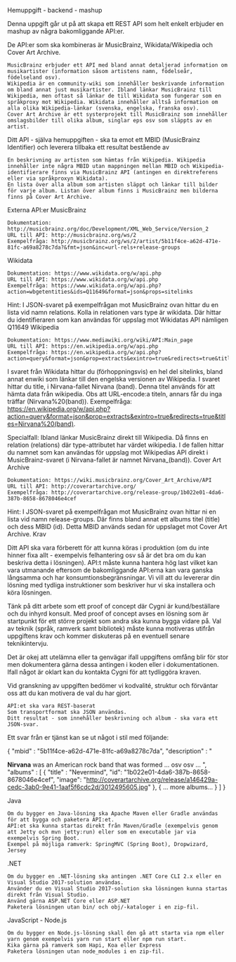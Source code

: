 Hemuppgift - backend - mashup

Denna uppgift går ut på att skapa ett REST API som helt enkelt erbjuder en mashup av några bakomliggande API:er.

De API:er som ska kombineras är MusicBrainz, Wikidata/Wikipedia och Cover Art Archive.

    MusicBrainz erbjuder ett API med bland annat detaljerad information om musikartister (information såsom artistens namn, födelseår, födelseland osv).
    Wikipedia är en community-wiki som innehåller beskrivande information om bland annat just musikartister. Ibland länkar MusicBrainz till Wikipedia, men oftast så länkar de till Wikidata som fungerar som en språkproxy mot Wikipedia. Wikidata innehåller alltså information om alla olika Wikipedia-länkar (svenska, engelska, franska osv).
    Cover Art Archive är ett systerprojekt till MusicBrainz som innehåller omslagsbilder till olika album, singlar eps osv som släppts av en artist.

Ditt API - själva hemuppgiften - ska ta emot ett MBID (MusicBrainz Identifier) och leverera tillbaka ett resultat bestående av

    En beskrivning av artisten som hämtas från Wikipedia. Wikipedia innehåller inte några MBID utan mappningen mellan MBID och Wikipedia-identifierare finns via MusicBrainz API (antingen en direktreferens eller via språkproxyn Wikidata).
    En lista över alla album som artisten släppt och länkar till bilder för varje album. Listan över album finns i MusicBrainz men bilderna finns på Cover Art Archive.

Externa API:er
MusicBrainz

    Dokumentation: http://musicbrainz.org/doc/Development/XML_Web_Service/Version_2
    URL till API: http://musicbrainz.org/ws/2
    Exempelfråga: http://musicbrainz.org/ws/2/artist/5b11f4ce-a62d-471e-81fc-a69a8278c7da?&fmt=json&inc=url-rels+release-groups

Wikidata

    Dokumentation: https://www.wikidata.org/w/api.php
    URL till API: https://www.wikidata.org/w/api.php
    Exempelfråga: https://www.wikidata.org/w/api.php?action=wbgetentities&ids=Q11649&format=json&props=sitelinks

Hint: I JSON-svaret på exempelfrågan mot MusicBrainz ovan hittar du en lista vid namn relations. Kolla in relationen vars type är wikidata. Där hittar du identifieraren som kan användas för uppslag mot Wikidatas API nämligen Q11649
Wikipedia

    Dokumentation: https://www.mediawiki.org/wiki/API:Main_page
    URL till API: https://en.wikipedia.org/w/api.php
    Exempelfråga: https://en.wikipedia.org/w/api.php?action=query&format=json&prop=extracts&exintro=true&redirects=true&titles=Nirvana_(band)

I svaret från Wikidata hittar du (förhoppningsvis) en hel del sitelinks, bland annat enwiki som länkar till den engelska versionen av Wikipedia. I svaret hittar du title, i Nirvana-fallet Nirvana (band). Denna titel används för att hämta data från wikipedia. Obs att URL-encode:a titeln, annars får du inga träffar (Nirvana%20(band)). Exempelfråga: https://en.wikipedia.org/w/api.php?action=query&format=json&prop=extracts&exintro=true&redirects=true&titles=Nirvana%20(band).

Specialfall: Ibland länkar MusicBrainz direkt till Wikipedia. Då finns en relation (relations) där type-attributet har värdet wikipedia. I de fallen hittar du namnet som kan användas för uppslag mot Wikipedias API direkt i MusicBrainz-svaret (i Nirvana-fallet är namnet Nirvana_(band)).
Cover Art Archive

    Dokumentation: https://wiki.musicbrainz.org/Cover_Art_Archive/API
    URL till API: http://coverartarchive.org/
    Exempelfråga: http://coverartarchive.org/release-group/1b022e01-4da6-387b-8658-8678046e4cef

Hint: I JSON-svaret på exempelfrågan mot MusicBrainz ovan hittar ni en lista vid namn release-groups. Där finns bland annat ett albums titel (title) och dess MBID (id). Detta MBID används sedan för uppslaget mot Cover Art Archive.
Krav

Ditt API ska vara förberett för att kunna köras i produktion (om du inte hinner fixa allt - exempelvis felhantering osv så är det bra om du kan beskriva detta i lösningen). API:t måste kunna hantera hög last vilket kan vara utmanande eftersom de bakomliggande API:erna kan vara ganska långsamma och har konsumtionsbegränsningar. Vi vill att du levererar din lösning med tydliga instruktioner som beskriver hur vi ska installera och köra lösningen.

Tänk på ditt arbete som ett proof of concept där Cygni är kund/beställare och du inhyrd konsult. Med proof of concept avses en lösning som är startpunkt för ett större projekt som andra ska kunna bygga vidare på. Val av teknik (språk, ramverk samt bibliotek) måste kunna motiveras utifrån uppgiftens krav och kommer diskuteras på en eventuell senare teknikintervju.

Det är okej att utelämna eller ta genvägar ifall uppgiftens omfång blir för stor men dokumentera gärna dessa antingen i koden eller i dokumentationen. Ifall något är oklart kan du kontakta Cygni för att tydliggöra kraven.

Vid granskning av uppgiften bedömer vi kodvalité, struktur och förväntar oss att du kan motivera de val du har gjort.

    API:et ska vara REST-baserat
    Som transportformat ska JSON användas.
    Ditt resultat - som innehåller beskrivning och album - ska vara ett JSON-svar.

Ett svar från er tjänst kan se ut något i stil med följande:

{
   "mbid" : "5b11f4ce-a62d-471e-81fc-a69a8278c7da",
   "description" : "<p><b>Nirvana</b> was an American rock band that was formed ... osv osv ... ",
   "albums" : [
       {
           "title" : "Nevermind",
           "id": "1b022e01-4da6-387b-8658-8678046e4cef",
           "image": "http://coverartarchive.org/release/a146429a-cedc-3ab0-9e41-1aaf5f6cdc2d/3012495605.jpg"
       },
       {
       ... more albums...
       }
   ]
}

Java

    Om du bygger en Java-lösning ska Apache Maven eller Gradle användas för att bygga och paketera API:et.
    API:et ska kunna startas direkt från Maven/Gradle (exempelvis genom att Jetty och mvn jetty:run) eller som en executable jar via exempelvis Spring Boot.
    Exempel på möjliga ramverk: SpringMVC (Spring Boot), Dropwizard, Jersey

.NET

    Om du bygger en .NET-lösning ska antingen .NET Core CLI 2.x eller en Visual Studio 2017-solution användas.
    Använder du en Visual Studio 2017-solution ska lösningen kunna startas direkt från Visual Studio.
    Använd gärna ASP.NET Core eller ASP.NET
    Paketera lösningen utan bin/ och obj/-kataloger i en zip-fil.

JavaScript - Node.js

    Om du bygger en Node.js-lösning skall den gå att starta via npm eller yarn genom exempelvis yarn run start eller npm run start.
    Kika gärna på ramverk som Hapi, Koa eller Express
    Paketera lösningen utan node_modules i en zip-fil.